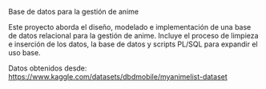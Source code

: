 Base de datos para la gestión de anime

Este proyecto aborda el diseño, modelado e implementación de una base de datos relacional para la gestión de anime. Incluye el proceso de limpieza e inserción de los datos, la base de datos y scripts PL/SQL para expandir el uso base.

Datos obtenidos desde: https://www.kaggle.com/datasets/dbdmobile/myanimelist-dataset
